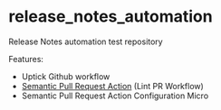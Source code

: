 # release_notes_automation

Release Notes automation test repository

Features:
- Uptick Github workflow
- [Semantic Pull Request Action](https://github.com/amannn/action-semantic-pull-request) (Lint PR Workflow)
- Semantic Pull Request Action Configuration
Micro
